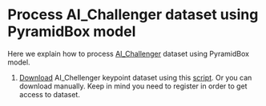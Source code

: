 # Process AI_Challenger dataset using PyramidBox model 

Here we explain how to process [AI_Challenger](https://challenger.ai/dataset/keypoint) dataset using PyramidBox model.

1. [Download](https://challenger.ai/dataset/keypoint) AI_Chellenger keypoint dataset using this [script](https://github.com/bonseyes/SFD/blob/master/scripts/data/download_aichallenger.sh). Or you can download manually. Keep in mind you need to register in order to get access to dataset.
